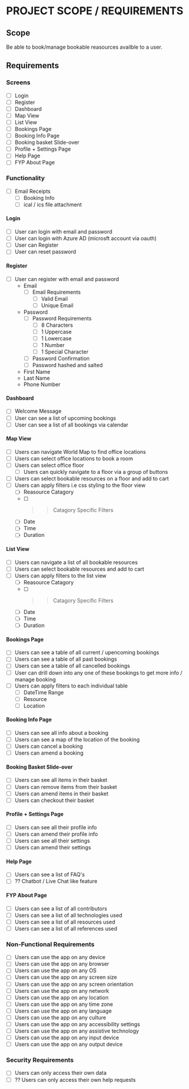 # PROJECT SCOPE / REQUIREMENTS

## Scope
Be able to book/manage bookable reasources availble to a user.

## Requirements

### Screens
- [ ] Login
- [ ] Register
- [ ] Dashboard
- [ ] Map View
- [ ] List View
- [ ] Bookings Page
- [ ] Booking Info Page
- [ ] Booking basket Slide-over
- [ ] Profile + Settings Page
- [ ] Help Page
- [ ] FYP About Page

### Functionality
- [ ] Email Receipts
  - [ ] Booking Info
  - [ ] ical / ics file attachment

#### Login
- [ ] User can login with email and password
- [ ] User can login with Azure AD (microsft account via oauth)
- [ ] User can Register
- [ ] User can reset password

#### Register
- [ ] User can register with email and password
  - Email
    - [ ] Email Requirements
      - [ ] Valid Email
      - [ ] Unique Email      
  - Password 
    - [ ] Password Requirements
      - [ ] 8 Characters
      - [ ] 1 Uppercase
      - [ ] 1 Lowercase
      - [ ] 1 Number
      - [ ] 1 Special Character
    - [ ] Password Confirmation
    - [ ] Password hashed and salted
  - First Name
  - Last Name
  - Phone Number

#### Dashboard
- [ ] Welcome Message
- [ ] User can see a list of upcoming bookings
- [ ] User can see a list of all bookings via calendar

#### Map View
- [ ] Users can navigate World Map to find office locations
- [ ] Users can select office locations to book a room
- [ ] Users can select office floor
  - [ ] Users can quickly navigate to a floor via a group of buttons
- [ ] Users can select bookable resources on a floor and add to cart
- [ ] Users can apply filters i.e css styling to the floor view
  - [ ] Reasource Catagory
  - [ ] >> Catagory Specific Filters
  - [ ] Date
  - [ ] Time
  - [ ] Duration

#### List View
- [ ] Users can navigate a list of all bookable resources
- [ ] Users can select bookable resources and add to cart
- [ ] Users can apply filters to the list view
  - [ ] Reasource Catagory
  - [ ] >> Catagory Specific Filters
  - [ ] Date
  - [ ] Time
  - [ ] Duration

#### Bookings Page
- [ ] Users can see a table of all current / upencoming bookings
- [ ] Users can see a table of all past bookings
- [ ] Users can see a table of all cancelled bookings
- [ ] User can drill down into any one of these bookings to get more info / manage booking
- [ ] Users can apply filters to each individual table
  - [ ] DateTime Range
  - [ ] Resource
  - [ ] Location

#### Booking Info Page
- [ ] Users can see all info about a booking
- [ ] Users can see a map of the location of the booking
- [ ] Users can cancel a booking
- [ ] Users can amend a booking

#### Booking Basket Slide-over
- [ ] Users can see all items in their basket
- [ ] Users can remove items from their basket
- [ ] Users can amend items in their basket
- [ ] Users can checkout their basket

#### Profile + Settings Page
- [ ] Users can see all their profile info
- [ ] Users can amend their profile info
- [ ] Users can see all their settings
- [ ] Users can amend their settings

#### Help Page
- [ ] Users can see a list of FAQ's
- [ ] ?? Chatbot / Live Chat like feature

#### FYP About Page
- [ ] Users can see a list of all contributors
- [ ] Users can see a list of all technologies used
- [ ] Users can see a list of all resources used
- [ ] Users can see a list of all references used

### Non-Functional Requirements
- [ ] Users can use the app on any device
- [ ] Users can use the app on any browser
- [ ] Users can use the app on any OS
- [ ] Users can use the app on any screen size
- [ ] Users can use the app on any screen orientation
- [ ] Users can use the app on any network
- [ ] Users can use the app on any location
- [ ] Users can use the app on any time zone
- [ ] Users can use the app on any language
- [ ] Users can use the app on any culture
- [ ] Users can use the app on any accessibility settings
- [ ] Users can use the app on any assistive technology
- [ ] Users can use the app on any input device
- [ ] Users can use the app on any output device

### Security Requirements
- [ ] Users can only access their own data
- [ ] ?? Users can only access their own help requests
